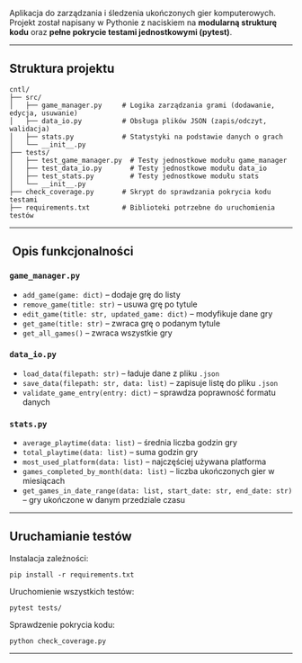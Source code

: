 
Aplikacja do zarządzania i śledzenia ukończonych gier komputerowych. Projekt został napisany w Pythonie z naciskiem na **modularną strukturę kodu** oraz **pełne pokrycie testami jednostkowymi (pytest)**.

---

##  Struktura projektu

```
cntl/
├── src/
│   ├── game_manager.py     # Logika zarządzania grami (dodawanie, edycja, usuwanie)
│   ├── data_io.py          # Obsługa plików JSON (zapis/odczyt, walidacja)
│   ├── stats.py            # Statystyki na podstawie danych o grach
│   └── __init__.py
├── tests/
│   ├── test_game_manager.py  # Testy jednostkowe modułu game_manager
│   ├── test_data_io.py       # Testy jednostkowe modułu data_io
│   ├── test_stats.py         # Testy jednostkowe modułu stats
│   └── __init__.py
├── check_coverage.py       # Skrypt do sprawdzania pokrycia kodu testami
├── requirements.txt        # Biblioteki potrzebne do uruchomienia testów
```

---

## ️ Opis funkcjonalności

### `game_manager.py`
- `add_game(game: dict)` – dodaje grę do listy
- `remove_game(title: str)` – usuwa grę po tytule
- `edit_game(title: str, updated_game: dict)` – modyfikuje dane gry
- `get_game(title: str)` – zwraca grę o podanym tytule
- `get_all_games()` – zwraca wszystkie gry

### `data_io.py`
- `load_data(filepath: str)` – ładuje dane z pliku `.json`
- `save_data(filepath: str, data: list)` – zapisuje listę do pliku `.json`
- `validate_game_entry(entry: dict)` – sprawdza poprawność formatu danych

### `stats.py`
- `average_playtime(data: list)` – średnia liczba godzin gry
- `total_playtime(data: list)` – suma godzin gry
- `most_used_platform(data: list)` – najczęściej używana platforma
- `games_completed_by_month(data: list)` – liczba ukończonych gier w miesiącach
- `get_games_in_date_range(data: list, start_date: str, end_date: str)` – gry ukończone w danym przedziale czasu

---

## Uruchamianie testów

Instalacja zależności:

```
pip install -r requirements.txt
```

Uruchomienie wszystkich testów:

```
pytest tests/
```

Sprawdzenie pokrycia kodu:

```
python check_coverage.py
```

---

